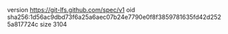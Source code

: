 version https://git-lfs.github.com/spec/v1
oid sha256:1d56ac9dbd73f6a25a6aec07b24e7790e0f8f3859781635fd42d2525a817724c
size 3104

